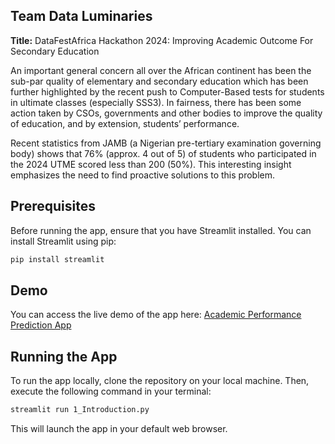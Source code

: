## Team Data Luminaries

**Title:** DataFestAfrica Hackathon 2024: Improving  Academic Outcome For Secondary Education

An important general concern all over the African continent has been the sub-par quality of elementary and secondary education which has been further highlighted by the recent push to Computer-Based tests for students in ultimate classes (especially SSS3). In fairness, there has been some action taken by CSOs, governments and other bodies to improve the quality of education, and by extension, students’ performance. 
 
Recent statistics from JAMB (a Nigerian pre-tertiary examination governing body) shows that 76% (approx. 4 out of 5) of students who participated in the 2024 UTME scored less than 200 (50%). This interesting insight emphasizes the need to find proactive solutions to this problem.

## Prerequisites

Before running the app, ensure that you have Streamlit installed. You can install Streamlit using pip:

```bash
pip install streamlit
```

## Demo

You can access the live demo of the app here: [Academic Performance Prediction App](https://dataluminaries.streamlit.app/)

## Running the App

To run the app locally, clone the repository on your local machine. Then, execute the following command in your terminal:

```bash
streamlit run 1_Introduction.py
```

This will launch the app in your default web browser.